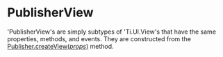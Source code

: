 # PublisherView

'PublisherView's are simply subtypes of 'Ti.UI.View's that have the same properties, methods, and events. They are constructed from the [Publisher.createView(_props_)](publisher.md#createviewprops) method.
